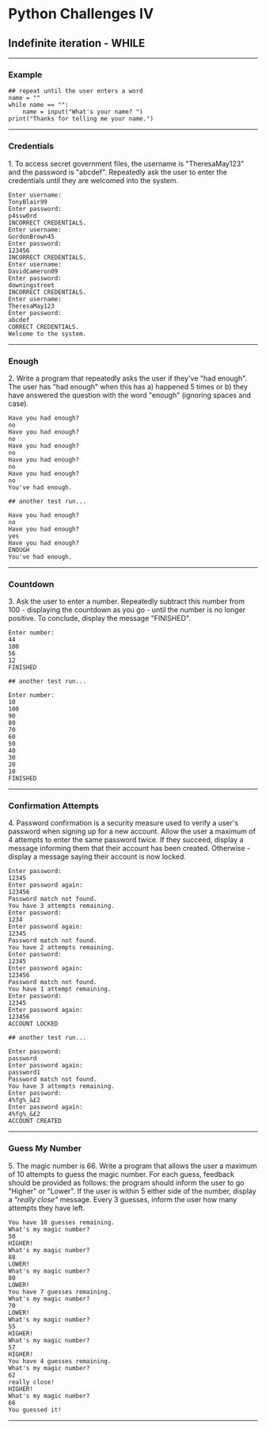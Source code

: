 # Python Challenges IV

## Indefinite iteration - WHILE

---

### Example
	
	## repeat until the user enters a word
	name = ""
	while name == "":	
	    name = input("What's your name? ")
	print("Thanks for telling me your name.")
	

---

### Credentials

1\. To access secret government files, the username is "TheresaMay123" and the password is "abcdef". Repeatedly ask the user to enter the credentials until they are welcomed into the system.
	
	Enter username:
	TonyBlair99
	Enter password:
	p4ssw0rd
	INCORRECT CREDENTIALS.
	Enter username:
	GordonBrown45
	Enter password:
	123456
	INCORRECT CREDENTIALS.
	Enter username:
	DavidCameron09
	Enter password:
	downingstreet
	INCORRECT CREDENTIALS.
	Enter username:
	TheresaMay123
	Enter password:
	abcdef
	CORRECT CREDENTIALS.
	Welcome to the system.
	

---

### **Enough**

2\. Write a program that repeatedly asks the user if they've "had enough". The user has "had enough" when this has a) happened 5 times or b) they have answered the question with the word "enough" (ignoring spaces and case).
	
	Have you had enough?	
	no	
	Have you had enough?	
	no	
	Have you had enough?	
	no	
	Have you had enough?	
	no	
	Have you had enough?	
	no	
	You've had enough.
	
	## another test run...
	
	Have you had enough?	
	no	
	Have you had enough?	
	yes	
	Have you had enough?	
	ENOUGH	
	You've had enough.
	
---
	
### Countdown

3\. Ask the user to enter a number. Repeatedly subtract this number from 100 - displaying the countdown as you go - until the number is no longer positive. To conclude, display the message "FINISHED".
	
	Enter number:	
	44
	100
	56
	12
	FINISHED
	
	## another test run...
	
	Enter number:	
	10
	100
	90
	80
	70
	60
	50
	40
	30
	20
	10
	FINISHED
	
---

### Confirmation Attempts

4\. Password confirmation is a security measure used to verify a user's password when signing up for a new account. Allow the user a maximum of 4 attempts to enter the same password twice. If they succeed, display a message informing them that their account has been created. Otherwise - display a message saying their account is now locked.
	
	Enter password:	
	12345
	Enter password again:	
	123456
	Password match not found.
	You have 3 attempts remaining.
	Enter password:	
	1234
	Enter password again:	
	12345
	Password match not found.
	You have 2 attempts remaining.
	Enter password:	
	12345
	Enter password again:	
	123456
	Password match not found.
	You have 1 attempt remaining.
	Enter password:	
	12345
	Enter password again:	
	123456
	ACCOUNT LOCKED
	
	## another test run...
	
	Enter password:	
	password
	Enter password again:
	password1
	Password match not found.
	You have 3 attempts remaining.
	Enter password:
	4%fg%_&£2
	Enter password again:
	4%fg%_&£2
	ACCOUNT CREATED
	
---

### Guess My Number

5\. The magic number is 66. Write a program that allows the user a maximum of 10 attempts to guess the magic number. For each guess, feedback should be provided as follows: the program should inform the user to go "Higher" or "Lower". If the user is within 5 either side of the number, display a _"really close"_ message. Every 3 guesses, inform the user how many attempts they have left.
	
	You have 10 guesses remaining.	
	What's my magic number?	
	50	
	HIGHER!	
	What's my magic number?	
	88	
	LOWER!	
	What's my magic number?	
	80	
	LOWER!	
	You have 7 guesses remaining.	
	What's my magic number?	
	70	
	LOWER!	
	What's my magic number?	
	55	
	HIGHER!	
	What's my magic number?	
	57	
	HIGHER!	
	You have 4 guesses remaining.	
	What's my magic number?	
	62	
	really close!	
	HIGHER!	
	What's my magic number?	
	66	
	You guessed it!	

---


